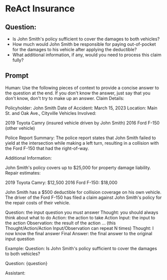 # ReAct Insurance

## Question:

- Is John Smith's policy sufficient to cover the damages to both vehicles?
- How much would John Smith be responsible for paying out-of-pocket for the damages to his vehicle after applying the deductible?
- What additional information, if any, would you need to process this claim fully?

## Prompt

Human: Use the following pieces of context to provide a concise answer to the question at the end. If you don't know the answer, just say that you don't know, don't try to make up an answer.
<context>
Claim Details:

Policyholder: John Smith
Date of Accident: March 15, 2023
Location: Main St. and Oak Ave., Cityville
Vehicles Involved:

2019 Toyota Camry (insured vehicle driven by John Smith)
2016 Ford F-150 (other vehicle)

Police Report Summary: The police report states that John Smith failed to yield at the intersection while making a left turn, resulting in a collision with the Ford F-150 that had the right-of-way.

Additional Information:

John Smith's policy covers up to $25,000 for property damage liability.
Repair estimates:

2019 Toyota Camry: $12,500
2016 Ford F-150: $18,000

John Smith has a $500 deductible for collision coverage on his own vehicle.
The driver of the Ford F-150 has filed a claim against John Smith's policy for the repair costs of their vehicle.
</context>

Question: the input question you must answer
Thought: you should always think about what to do
Action: the action to take
Action Input: the input to the action
Observation: the result of the action
... (this Thought/Action/Action Input/Observation can repeat N times)
Thought: I now know the final answer
Final Answer: the final answer to the original input question

Example:
Question: Is John Smith's policy sufficient to cover the damages to both vehicles?

Question: {question}

Assistant:

